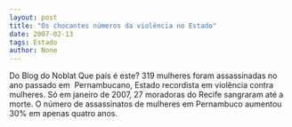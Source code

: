 ```yaml
---
layout: post
title: "Os chocantes números da violência no Estado"
date: 2007-02-13
tags: Estado
author: None
---
```

Do Blog do Noblat
Que país é este?
319
mulheres foram assassinadas no ano passado em&nbsp; Pernambucano, Estado recordista em violência contra mulheres. Só em janeiro de 2007, 
27 
moradoras do Recife sangraram até a morte. O número de assassinatos de mulheres em Pernambuco aumentou 30% em apenas quatro anos.  